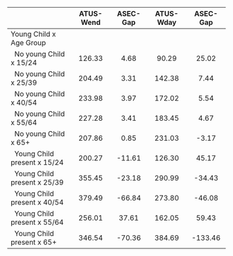 
|                      |    ATUS-Wend |     ASEC-Gap |    ATUS-Wday |     ASEC-Gap |
| -------------------- | :----------: | :----------: | :----------: | :----------: |
| Young Child x Age Group |              |              |              |              |
| &nbsp;&nbsp;No young Child x 15/24 |       126.33 |         4.68 |        90.29 |        25.02 |
| &nbsp;&nbsp;No young Child x 25/39 |       204.49 |         3.31 |       142.38 |         7.44 |
| &nbsp;&nbsp;No young Child x 40/54 |       233.98 |         3.97 |       172.02 |         5.54 |
| &nbsp;&nbsp;No young Child x 55/64 |       227.28 |         3.41 |       183.45 |         4.67 |
| &nbsp;&nbsp;No young Child x 65+ |       207.86 |         0.85 |       231.03 |        -3.17 |
| &nbsp;&nbsp;Young Child present x 15/24 |       200.27 |       -11.61 |       126.30 |        45.17 |
| &nbsp;&nbsp;Young Child present x 25/39 |       355.45 |       -23.18 |       290.99 |       -34.43 |
| &nbsp;&nbsp;Young Child present x 40/54 |       379.49 |       -66.84 |       273.80 |       -46.08 |
| &nbsp;&nbsp;Young Child present x 55/64 |       256.01 |        37.61 |       162.05 |        59.43 |
| &nbsp;&nbsp;Young Child present x 65+ |       346.54 |       -70.36 |       384.69 |      -133.46 |

